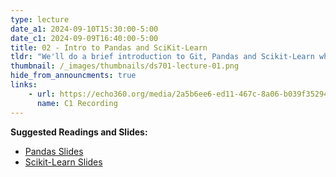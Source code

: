```yaml
---
type: lecture
date_a1: 2024-09-10T15:30:00-5:00
date_c1: 2024-09-09T16:40:00-5:00
title: 02 - Intro to Pandas and SciKit-Learn
tldr: "We'll do a brief introduction to Git, Pandas and Scikit-Learn which we will be using extensively in this course."
thumbnail: /_images/thumbnails/ds701-lecture-01.png
hide_from_announcments: true
links: 
    - url: https://echo360.org/media/2a5b6ee6-ed11-467c-8a06-b039f3529494/public
      name: C1 Recording
---
```


**Suggested Readings and Slides:**
- [Pandas Slides](https://tools4ds.github.io/DS701-Course-Notes/02B-Pandas.html)
- [Scikit-Learn Slides](https://tools4ds.github.io/DS701-Course-Notes/02C-Sklearn.html)
